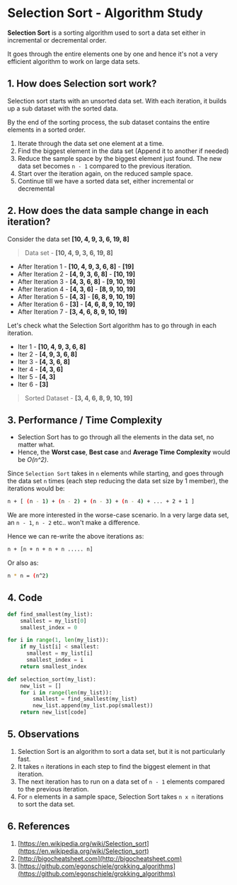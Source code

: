 # Selection Sort - Algorithm Study


**Selection Sort** is a sorting algorithm used to sort a data set either in incremental or decremental order.

It goes through the entire elements one by one and hence it's not a very efficient algorithm to work on large data sets.

## 1. How does Selection sort work?

Selection sort starts with an unsorted data set. With each iteration, it builds up a sub dataset with the sorted data.

By the end of the sorting process, the sub dataset contains the entire elements in a sorted order.

1. Iterate through the data set one element at a time.
2. Find the biggest element in the data set (Append it to another if needed)
3. Reduce the sample space by the biggest element just found. The new data set becomes `n - 1` compared to the previous iteration.
4. Start over the iteration again, on the reduced sample space.
5. Continue till we have a sorted data set, either incremental or decremental

## 2. How does the data sample change in each iteration?

Consider the data set **[10, 4, 9, 3, 6, 19, 8]**

>Data set            -   **[10, 4, 9, 3, 6, 19, 8]**

* After Iteration 1   -   **[10, 4, 9, 3, 6, 8]** - **[19]**
* After Iteration 2   -   **[4, 9, 3, 6, 8]** - **[10, 19]**
* After Iteration 3   -   **[4, 3, 6, 8]** - **[9, 10, 19]**
* After Iteration 4   -   **[4, 3, 6]** - **[8, 9, 10, 19]**
* After Iteration 5   -   **[4, 3]** - **[6, 8, 9, 10, 19]**
* After Iteration 6   -   **[3]** - **[4, 6, 8, 9, 10, 19]**
* After Iteration 7   -   **[3, 4, 6, 8, 9, 10, 19]**

Let's check what the Selection Sort algorithm has to go through in each iteration.

* Iter 1  - **[10, 4, 9, 3, 6, 8]**
* Iter 2  - **[4, 9, 3, 6, 8]**
* Iter 3  - **[4, 3, 6, 8]**
* Iter 4  - **[4, 3, 6]**
* Iter 5  - **[4, 3]**
* Iter 6  - **[3]**

>Sorted Dataset - **[3, 4, 6, 8, 9, 10, 19]**

## 3. Performance / Time Complexity

* Selection Sort has to go through all the elements in the data set, no matter what.
* Hence, the **Worst case**, **Best case** and **Average Time Complexity** would be *O(n^2)*.

Since `Selection Sort` takes in `n` elements while starting, and goes through the data set `n` times (each step reducing the data set size by 1 member), the iterations would be:

```bash
n + [ (n - 1) + (n - 2) + (n - 3) + (n - 4) + ... + 2 + 1 ]
```

We are more interested in the worse-case scenario. In a very large data set, an `n - 1`, `n - 2` etc.. won't make a difference.

Hence we can re-write the above iterations as:

```bash
n + [n + n + n + n ..... n]
```

Or also as:

```bash
n * n = (n^2)
```

## 4. Code

```python
def find_smallest(my_list): 
    smallest = my_list[0] 
    smallest_index = 0

for i in range(1, len(my_list)):
    if my_list[i] < smallest: 
      smallest = my_list[i] 
      smallest_index = i 
    return smallest_index

def selection_sort(my_list): 
    new_list = [] 
    for i in range(len(my_list)): 
        smallest = find_smallest(my_list) 
        new_list.append(my_list.pop(smallest)) 
    return new_list[code]
```

## 5. Observations

1. Selection Sort is an algorithm to sort a data set, but it is not particularly fast.
2. It takes `n` iterations in each step to find the biggest element in that iteration.
3. The next iteration has to run on a data set of `n - 1` elements compared to the previous iteration.
4. For `n` elements in a sample space, Selection Sort takes `n x n` iterations to sort the data set.

## 6. References

1. [https://en.wikipedia.org/wiki/Selection_sort](https://en.wikipedia.org/wiki/Selection_sort)
2. [http://bigocheatsheet.com](http://bigocheatsheet.com)
3. [https://github.com/egonschiele/grokking_algorithms](https://github.com/egonschiele/grokking_algorithms)

